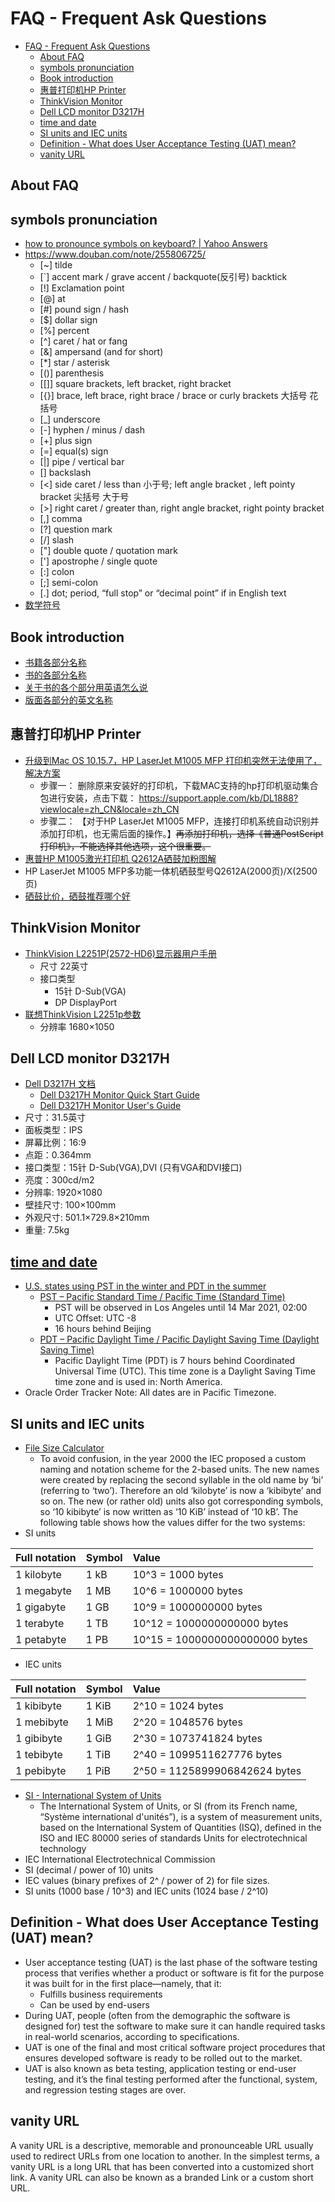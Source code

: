 # FAQ - Frequent Ask Questions

- [FAQ - Frequent Ask Questions](#faq---frequent-ask-questions)
  - [About FAQ](#about-faq)
  - [symbols pronunciation](#symbols-pronunciation)
  - [Book introduction](#book-introduction)
  - [惠普打印机HP Printer](#惠普打印机hp-printer)
  - [ThinkVision Monitor](#thinkvision-monitor)
  - [Dell LCD monitor D3217H](#dell-lcd-monitor-d3217h)
  - [time and date](#time-and-date)
  - [SI units and IEC units](#si-units-and-iec-units)
  - [Definition - What does User Acceptance Testing (UAT) mean?](#definition---what-does-user-acceptance-testing-uat-mean)
  - [vanity URL](#vanity-url)

## About FAQ

## symbols pronunciation

- [how to pronounce symbols on keyboard? | Yahoo Answers](https://answers.yahoo.com/question/index?qid=20100607151104AAtQxhc)
- https://www.douban.com/note/255806725/
  - [~] tilde
  - [`] accent mark / grave accent / backquote(反引号) backtick
  - [!] Exclamation point
  - [@] at
  - [#] pound sign / hash
  - [$] dollar sign
  - [%] percent
  - [^] caret / hat or fang
  - [&] ampersand (and for short)
  - [*] star / asterisk
  - [()] parenthesis
  - [[]] square brackets, left bracket, right bracket
  - [{}] brace, left brace, right brace / brace or curly brackets 大括号 花括号
  - [_] underscore
  - [-] hyphen / minus / dash
  - [+] plus sign
  - [=] equal(s) sign
  - [|] pipe / vertical bar
  - [\] backslash
  - [<] side caret / less than 小于号; left angle bracket , left pointy bracket  尖括号 大于号
  - [>] right caret / greater than, right angle bracket, right pointy bracket
  - [,] comma
  - [?] question mark
  - [/] slash
  - ["] double quote / quotation mark
  - ['] apostrophe / single quote
  - [:] colon
  - [;] semi-colon
  - [.] dot; period, “full stop” or “decimal point” if in English text
- [数学符号](../math.md)

## Book introduction

- [书籍各部分名称](http://xh.5156edu.com/page/z9059m3355j20367.html)
- [书的各部分名称](https://jingyan.baidu.com/article/a65957f4babf8024e67f9bce.html)
- [关于书的各个部分用英语怎么说](https://zhidao.baidu.com/question/91192475.html)
- [版面各部分的英文名称](http://zhidao.baidu.com/question/38578081.html?si=6)

## 惠普打印机HP Printer

- [升级到Mac OS 10.15.7，HP LaserJet M1005 MFP 打印机突然无法使用了，解决方案](https://h30471.www3.hp.com/t5/da-yin-ji-yu-sao-miao-yi-de-an-zhuang-wen-ti/macOS10-15-7xia-HP-LaserJet3055-da-yin-ji-tu-ran-wu-fa-shi-yong-le/m-p/1052169)
  - 步骤一： 删除原来安装好的打印机，下载MAC支持的hp打印机驱动集合包进行安装，点击下载： https://support.apple.com/kb/DL1888?viewlocale=zh_CN&locale=zh_CN
  - 步骤二： 【对于HP LaserJet M1005 MFP，连接打印机系统自动识别并添加打印机，也无需后面的操作。】~~再添加打印机，选择《普通PostScript打印机》，不能选择其他选项，这个很重要。~~
- [惠普HP M1005激光打印机 Q2612A硒鼓加粉图解](https://wenku.baidu.com/view/330b54b2f8c75fbfc77db276.html)
- HP LaserJet M1005 MFP多功能一体机硒鼓型号Q2612A(2000页)/X(2500页)
- [硒鼓比价，硒鼓推荐哪个好](https://zhidao.baidu.com/question/1052150127244073299.html)

## ThinkVision Monitor

- [ThinkVision L2251P(2572-HD6)显示器用户手册](https://webdoc.lenovo.com.cn/lenovowsi/cskb/data/2011-12-28/44586/L2251P%E7%94%A8%E6%88%B7%E6%89%8B%E5%86%8C.pdf)
  - 尺寸 22英寸 
  - 接口类型
    - 15针 D-Sub(VGA)
    - DP DisplayPort
- [联想ThinkVision L2251p参数](https://product.pconline.com.cn/lcd/lenovo/387339_detail.html)
  - 分辨率 1680×1050

## Dell LCD monitor D3217H

- [Dell D3217H 文档](https://www.dell.com/support/home/zh-cn/product-support/product/dell-d3217h-monitor/docs)
  - [Dell D3217H Monitor Quick Start Guide](https://downloads.dell.com/manuals/all-products/esuprt_display_projector/esuprt_display/dell-d3217h-monitor_setup%20guide_en-us.pdf)
  - [Dell D3217H Monitor User's Guide](https://downloads.dell.com/manuals/all-products/esuprt_display_projector/esuprt_display/dell-d3217h-monitor_user%27s%20guide_en-us.pdf)
- 尺寸：31.5英寸
- 面板类型：IPS
- 屏幕比例：16:9
- 点距：0.364mm
- 接口类型：15针 D-Sub(VGA),DVI (只有VGA和DVI接口)
- 亮度：300cd/m2
- 分辨率: 1920×1080
- 壁挂尺寸: 100×100mm
- 外观尺寸: 501.1×729.8×210mm
- 重量: 7.5kg

## [time and date](https://www.timeanddate.com)

- [U.S. states using PST in the winter and PDT in the summer](https://www.timeanddate.com/time/zones/pt)
  - [PST – Pacific Standard Time / Pacific Time (Standard Time)](https://www.timeanddate.com/time/zones/pst)
    - PST will be observed in Los Angeles until 14 Mar 2021, 02:00
    - UTC Offset: UTC -8
    - 16 hours behind Beijing
  - [PDT – Pacific Daylight Time / Pacific Daylight Saving Time (Daylight Saving Time)](https://www.timeanddate.com/time/zones/pdt)
    - Pacific Daylight Time (PDT) is 7 hours behind Coordinated Universal Time (UTC). This time zone is a Daylight Saving Time time zone and is used in: North America.
- Oracle Order Tracker Note: All dates are in Pacific Timezone.

## SI units and IEC units

- [File Size Calculator](https://www.dr-lex.be/info-stuff/bytecalc.html)
  - To avoid confusion, in the year 2000 the IEC proposed a custom naming and notation scheme for the 2-based units. The new names were created by replacing the second syllable in the old name by ‘bi’ (referring to ‘two’). Therefore an old ‘kilobyte’ is now a ‘kibibyte’ and so on. The new (or rather old) units also got corresponding symbols, so ‘10 kibibyte’ is now written as ‘10 KiB’ instead of ‘10 kB’. The following table shows how the values differ for the two systems:
- SI units

| Full notation | Symbol | Value                          |
| :------------ | :----- | :----------------------------- |
| 1 kilobyte    | 1 kB   | 10^3 = 1000 bytes              |
| 1 megabyte    | 1 MB   | 10^6 = 1000000 bytes           |
| 1 gigabyte    | 1 GB   | 10^9 = 1000000000 bytes        |
| 1 terabyte    | 1 TB   | 10^12 = 1000000000000 bytes    |
| 1 petabyte    | 1 PB   | 10^15 = 1000000000000000 bytes |

- IEC units

| Full notation | Symbol | Value                          |
| :------------ | :----- | :----------------------------- |
| 1 kibibyte    | 1 KiB  | 2^10 = 1024 bytes              |
| 1 mebibyte    | 1 MiB  | 2^20 = 1048576 bytes           |
| 1 gibibyte    | 1 GiB  | 2^30 = 1073741824 bytes        |
| 1 tebibyte    | 1 TiB  | 2^40 = 1099511627776 bytes     |
| 1 pebibyte    | 1 PiB  | 2^50 = 1125899906842624 bytes  |

- [SI - International System of Units](https://www.iec.ch/si)
  - The International System of Units, or SI (from its French name, “Système international d'unités”), is a system of measurement units, based on the International System of Quantities (ISQ), defined in the ISO and IEC 80000 series of standards Units for electrotechnical technology
-  IEC International Electrotechnical Commission
-  SI (decimal / power of 10) units
-  IEC values (binary prefixes of 2^ / power of 2) for file sizes.
-  SI units (1000 base / 10^3) and IEC units (1024 base / 2^10) 

## Definition - What does User Acceptance Testing (UAT) mean?

- User acceptance testing (UAT) is the last phase of the software testing process that verifies whether a product or software is fit for the purpose it was built for in the first place—namely, that it:
  - Fulfills business requirements
  - Can be used by end-users
- During UAT, people (often from the demographic the software is designed for) test the software to make sure it can handle required tasks in real-world scenarios, according to specifications.
- UAT is one of the final and most critical software project procedures that ensures developed software is ready to be rolled out to the market.
- UAT is also known as beta testing, application testing or end-user testing, and it’s the final testing performed after the functional, system, and regression testing stages are over. 

## vanity URL

A vanity URL is a descriptive, memorable and pronounceable URL usually used to redirect URLs from one location to another. In the simplest terms, a vanity URL is a long URL that has been converted into a customized short link. A vanity URL can also be known as a branded Link or a custom short URL.

